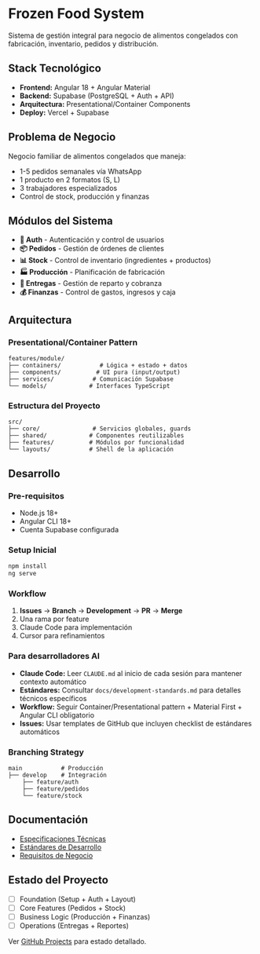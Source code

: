 # Frozen Food System

Sistema de gestión integral para negocio de alimentos congelados con fabricación, inventario, pedidos y distribución.

## Stack Tecnológico

- **Frontend:** Angular 18 + Angular Material
- **Backend:** Supabase (PostgreSQL + Auth + API)
- **Arquitectura:** Presentational/Container Components
- **Deploy:** Vercel + Supabase

## Problema de Negocio

Negocio familiar de alimentos congelados que maneja:
- 1-5 pedidos semanales vía WhatsApp
- 1 producto en 2 formatos (S, L)
- 3 trabajadores especializados
- Control de stock, producción y finanzas

## Módulos del Sistema

- **🔐 Auth** - Autenticación y control de usuarios
- **📦 Pedidos** - Gestión de órdenes de clientes
- **📊 Stock** - Control de inventario (ingredientes + productos)
- **🏭 Producción** - Planificación de fabricación
- **🚚 Entregas** - Gestión de reparto y cobranza
- **💰 Finanzas** - Control de gastos, ingresos y caja

## Arquitectura

### Presentational/Container Pattern
```
features/module/
├── containers/           # Lógica + estado + datos
├── components/          # UI pura (input/output)
├── services/           # Comunicación Supabase
└── models/            # Interfaces TypeScript
```

### Estructura del Proyecto
```
src/
├── core/               # Servicios globales, guards
├── shared/            # Componentes reutilizables
├── features/          # Módulos por funcionalidad
└── layouts/           # Shell de la aplicación
```

## Desarrollo

### Pre-requisitos
- Node.js 18+
- Angular CLI 18+
- Cuenta Supabase configurada

### Setup Inicial
```bash
npm install
ng serve
```

### Workflow
1. **Issues** → **Branch** → **Development** → **PR** → **Merge**
2. Una rama por feature
3. Claude Code para implementación
4. Cursor para refinamientos

### Para desarrolladores AI
- **Claude Code:** Leer `CLAUDE.md` al inicio de cada sesión para mantener contexto automático
- **Estándares:** Consultar `docs/development-standards.md` para detalles técnicos específicos
- **Workflow:** Seguir Container/Presentational pattern + Material First + Angular CLI obligatorio
- **Issues:** Usar templates de GitHub que incluyen checklist de estándares automáticos

### Branching Strategy
```
main           # Producción
├── develop    # Integración
    ├── feature/auth
    ├── feature/pedidos
    └── feature/stock
```

## Documentación

- [Especificaciones Técnicas](./docs/architecture.md)
- [Estándares de Desarrollo](./docs/development-standards.md)
- [Requisitos de Negocio](./docs/project-requirements.md)

## Estado del Proyecto

- [ ] Foundation (Setup + Auth + Layout)
- [ ] Core Features (Pedidos + Stock)
- [ ] Business Logic (Producción + Finanzas)
- [ ] Operations (Entregas + Reportes)

Ver [GitHub Projects](../../projects) para estado detallado.
